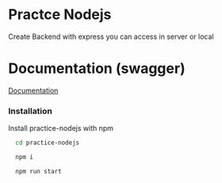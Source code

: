 
# Practce Nodejs 

Create Backend with express you can access in server or local






# Documentation (swagger)

[Documentation](https://practice-node-parsa.herokuapp.com/api-docs/)


### Installation

Install practice-nodejs with npm

```bash
  cd practice-nodejs
```
```bash
  npm i
```
```bash
  npm run start
```
    